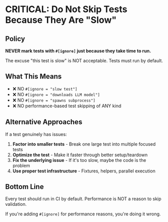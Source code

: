 # CRITICAL: Do Not Skip Tests Because They Are "Slow"

## Policy

**NEVER mark tests with `#[ignore]` just because they take time to run.**

The excuse "this test is slow" is NOT acceptable. Tests must run by default.

## What This Means

- ❌ NO `#[ignore = "slow test"]`
- ❌ NO `#[ignore = "downloads LLM model"]`  
- ❌ NO `#[ignore = "spawns subprocess"]`
- ❌ NO performance-based test skipping of ANY kind

## Alternative Approaches

If a test genuinely has issues:

1. **Factor into smaller tests** - Break one large test into multiple focused tests
2. **Optimize the test** - Make it faster through better setup/teardown
3. **Fix the underlying issue** - If it's too slow, maybe the code is the problem
4. **Use proper test infrastructure** - Fixtures, helpers, parallel execution

## Bottom Line

Every test should run in CI by default. Performance is NOT a reason to skip validation.

If you're adding `#[ignore]` for performance reasons, you're doing it wrong.